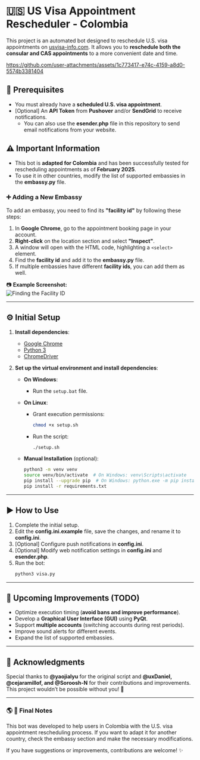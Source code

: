 # 🇺🇸 US Visa Appointment Rescheduler - Colombia  

This project is an automated bot designed to reschedule U.S. visa appointments on [usvisa-info.com](https://usvisa-info.com). It allows you to **reschedule both the consular and CAS appointments** to a more convenient date and time.

https://github.com/user-attachments/assets/1c773417-e74c-4159-a8d0-5574b3381404

## 📌 Prerequisites  
- You must already have a **scheduled U.S. visa appointment**.  
- [Optional] An **API Token** from **Pushover** and/or **SendGrid** to receive notifications.  
  - You can also use the **esender.php** file in this repository to send email notifications from your website.  

## ⚠️ Important Information  
- This bot is **adapted for Colombia** and has been successfully tested for rescheduling appointments as of **February 2025**.  
- To use it in other countries, modify the list of supported embassies in the **embassy.py** file.  

### ➕ Adding a New Embassy  
To add an embassy, you need to find its **"facility id"** by following these steps:  

1. In **Google Chrome**, go to the appointment booking page in your account.  
2. **Right-click** on the location section and select **"Inspect"**.  
3. A window will open with the HTML code, highlighting a `<select>` element.  
4. Find the **facility id** and add it to the **embassy.py** file.  
5. If multiple embassies have different **facility ids**, you can add them as well.  

📷 **Example Screenshot:**  
![Finding the Facility ID](https://github.com/Soroosh-N/us_visa_scheduler/blob/main/_img.png?raw=true)  

---

## ⚙️ Initial Setup  
1. **Install dependencies**:  
   - [Google Chrome](https://www.google.com/chrome/)
   - [Python 3](https://www.python.org/downloads/)
   - [ChromeDriver](https://developer.chrome.com/docs/chromedriver/downloads?hl=es-419)

2. **Set up the virtual environment and install dependencies**:  
   - **On Windows**:  
     - Run the `setup.bat` file.  
   - **On Linux**:  
     - Grant execution permissions:  
       ```bash
       chmod +x setup.sh
       ```  
     - Run the script:  
       ```bash
       ./setup.sh
       ```  

   - **Manual Installation** (optional):  
     ```bash
     python3 -m venv venv  
     source venv/bin/activate  # On Windows: venv\Scripts\activate  
     pip install --upgrade pip  # On Windows: python.exe -m pip install --upgrade pip
     pip install -r requirements.txt  
     ```

---

## ▶️ How to Use  
1. Complete the initial setup.  
2. Edit the **config.ini.example** file, save the changes, and rename it to **config.ini**.  
3. [Optional] Configure push notifications in **config.ini**.  
4. [Optional] Modify web notification settings in **config.ini** and **esender.php**.  
5. Run the bot:  
   ```bash
   python3 visa.py
   ```

---

## 🚀 Upcoming Improvements (TODO)  
- Optimize execution timing (**avoid bans and improve performance**).  
- Develop a **Graphical User Interface (GUI)** using **PyQt**.  
- Support **multiple accounts** (switching accounts during rest periods).  
- Improve sound alerts for different events.  
- Expand the list of supported embassies.  

---

## 💙 Acknowledgments  
Special thanks to **@yaojialyu** for the original script and **@uxDaniel, @cejaramillof, and @Soroosh-N** for their contributions and improvements. This project wouldn’t be possible without you! 🚀  

---

### 🌎 **📌 Final Notes**  
This bot was developed to help users in Colombia with the U.S. visa appointment rescheduling process. If you want to adapt it for another country, check the embassy section and make the necessary modifications.  

If you have suggestions or improvements, contributions are welcome! ✨
